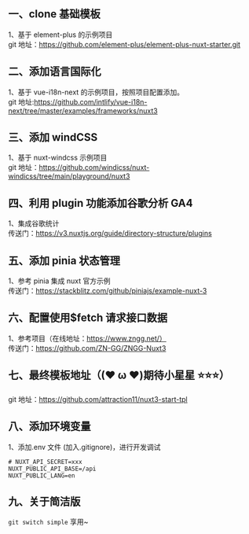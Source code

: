 ## 一、clone 基础模板

1、基于 element-plus 的示例项目  
git 地址：https://github.com/element-plus/element-plus-nuxt-starter.git

## 二、添加语言国际化

1、基于 vue-i18n-next 的示例项目，按照项目配置添加。  
git 地址:https://github.com/intlify/vue-i18n-next/tree/master/examples/frameworks/nuxt3

## 三、添加 windCSS

1、基于 nuxt-windcss 示例项目  
git 地址：https://github.com/windicss/nuxt-windicss/tree/main/playground/nuxt3

## 四、利用 plugin 功能添加谷歌分析 GA4

1、集成谷歌统计  
传送门：https://v3.nuxtjs.org/guide/directory-structure/plugins

## 五、添加 pinia 状态管理

1、参考 pinia 集成 nuxt 官方示例  
传送门：https://stackblitz.com/github/piniajs/example-nuxt-3

## 六、配置使用$fetch 请求接口数据

1、参考项目（在线地址：https://www.zngg.net/）  
传送门：https://github.com/ZN-GG/ZNGG-Nuxt3

## 七、最终模板地址（(❤ ω ❤)期待小星星 ⭐⭐⭐）

git 地址：https://github.com/attraction11/nuxt3-start-tpl

## 八、添加环境变量

1、添加.env 文件 (加入.gitignore)，进行开发调试

```
# NUXT_API_SECRET=xxx
NUXT_PUBLIC_API_BASE=/api
NUXT_PUBLIC_LANG=en
```

## 九、关于简洁版

`git switch simple` 享用~
